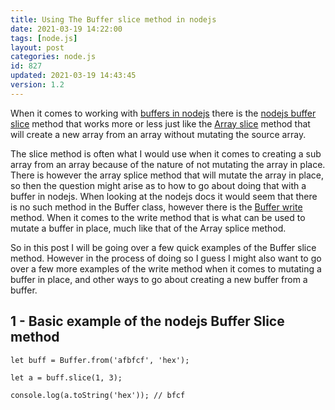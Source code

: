 ```yaml
---
title: Using The Buffer slice method in nodejs
date: 2021-03-19 14:22:00
tags: [node.js]
layout: post
categories: node.js
id: 827
updated: 2021-03-19 14:43:45
version: 1.2
---
```


When it comes to working with [buffers in nodejs](/2018/02/07/nodejs-buffer) there is the [nodejs buffer slice](https://nodejs.org/api/buffer.html#buffer_buf_slice_start_end) method that works more or less just like the [Array slice](/2018/12/08/js-array-slice/) method that will create a new array from an array without mutating the source array.

The slice method is often what I would use when it comes to creating a sub array from an array because of the nature of not mutating the array in place. There is however the array splice method that will mutate the array in place, so then the question might arise as to how to go about doing that with a buffer in nodejs. When looking at the nodejs docs it would seem that there is no such method in the Buffer class, however there is the [Buffer write](/2019/08/06/nodejs-buffer-write/) method. When it comes to the write method that is what can be used to mutate a buffer in place, much like that of the Array splice method.

So in this post I will be going over a few quick examples of the Buffer slice method. However in the process of doing so I guess I might also want to go over a few more examples of the write method when it comes to mutating a buffer in place, and other ways to go about creating a new buffer from a buffer.

<!-- more -->

## 1 - Basic example of the nodejs Buffer Slice method

```
let buff = Buffer.from('afbfcf', 'hex');
 
let a = buff.slice(1, 3);
 
console.log(a.toString('hex')); // bfcf
```